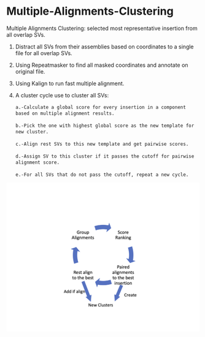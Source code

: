# Multiple-Alignments-Clustering

Multiple Alignments Clustering: selected most representative insertion from all overlap SVs. 



1.	Distract all SVs from their assemblies based on coordinates to a single file for all overlap SVs.



2.	Using Repeatmasker to find all masked coordinates and annotate on original file.



3.	Using Kalign to run fast multiple alignment.



4.	A cluster cycle use to cluster all SVs:

        a.-Calculate a global score for every insertion in a component based on multiple alignment results.
  
        b.-Pick the one with highest global score as the new template for new cluster. 
  
        c.-Align rest SVs to this new template and get pairwise scores. 
  
        d.-Assign SV to this cluster if it passes the cutoff for pairwise alignment score. 
  
        e.-For all SVs that do not pass the cutoff, repeat a new cycle. 


<p>
    <img src="https://github.com/WalfredMA/Multiple-Alignments-Clustering/blob/master/clustering.png" width="1000" height= auto/>
</p>
